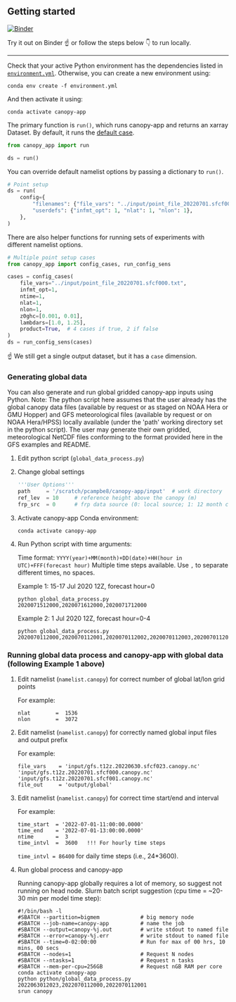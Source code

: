 ## Getting started

[![Binder](https://mybinder.org/badge_logo.svg)](https://mybinder.org/v2/gh/noaa-oar-arl/canopy-app/HEAD?labpath=python%2Fexamples.ipynb)

Try it out on Binder :point_up: or follow the steps below :point_down: to run locally.

---

Check that your active Python environment has the dependencies listed in [`environment.yml`](./environment.yml).
Otherwise, you can create a new environment using:

    conda env create -f environment.yml

And then activate it using:

    conda activate canopy-app

The primary function is `run()`, which runs canopy-app and returns an xarray Dataset.
By default, it runs the [default case](../input/namelist.canopy).
```python
from canopy_app import run

ds = run()
```

You can override default namelist options by passing a dictionary to `run()`.
```python
# Point setup
ds = run(
    config={
        "filenames": {"file_vars": "../input/point_file_20220701.sfcf000.txt"},
        "userdefs": {"infmt_opt": 1, "nlat": 1, "nlon": 1},
    },
)
```

There are also helper functions for running sets of experiments with different namelist options.
```python
# Multiple point setup cases
from canopy_app import config_cases, run_config_sens

cases = config_cases(
    file_vars="../input/point_file_20220701.sfcf000.txt",
    infmt_opt=1,
    ntime=1,
    nlat=1,
    nlon=1,
    z0ghc=[0.001, 0.01],
    lambdars=[1.0, 1.25],
    product=True,  # 4 cases if true, 2 if false
)
ds = run_config_sens(cases)
```
:point_up: We still get a single output dataset, but it has a `case` dimension.

### Generating global data

You can also generate and run global gridded canopy-app inputs using Python.  Note:  The python script here assumes that the user already has the global canopy data files (available by request or as staged on NOAA Hera or GMU Hopper) and GFS meteorological files (available by request or on NOAA Hera/HPSS) locally available (under the 'path' working directory set in the python script).  The user may generate their own gridded, meteorological NetCDF files conforming to the format provided here in the GFS examples and README.

1. Edit python script (`global_data_process.py`)

2. Change global settings

   ```python
   '''User Options'''
   path     = '/scratch/pcampbe8/canopy-app/input'  # work directory
   ref_lev  = 10     # reference height above the canopy (m)
   frp_src  = 0      # frp data source (0: local source; 1: 12 month climatology; 2: all ones when ifcanwaf=.FALSE.)
   ```

2. Activate canopy-app Conda environment:

   ```
   conda activate canopy-app
   ```

3. Run Python script with time arguments:

   Time format: `YYYY(year)+MM(month)+DD(date)+HH(hour in UTC)+FFF(forecast hour)` Multiple time steps available. Use `,` to separate different times, no spaces.

   Example 1: 15-17 Jul 2020 12Z, forecast hour=0

   ```
   python global_data_process.py 2020071512000,2020071612000,2020071712000
   ```

   Example 2: 1 Jul 2020 12Z, forecast hour=0-4

   ```
   python global_data_process.py 2020070112000,2020070112001,2020070112002,2020070112003,2020070112004
   ```
### Running global data process and canopy-app with global data (following Example 1 above)

1. Edit namelist (`namelist.canopy`) for correct number of global lat/lon grid points

   For example:
   ```
   nlat        =  1536
   nlon        =  3072
   ```

2. Edit namelist (`namelist.canopy`) for correctly named global input files and output prefix

   For example:
   ```
   file_vars    = 'input/gfs.t12z.20220630.sfcf023.canopy.nc' 'input/gfs.t12z.20220701.sfcf000.canopy.nc' 'input/gfs.t12z.20220701.sfcf001.canopy.nc'
   file_out     = 'output/global'
   ```

3. Edit namelist (`namelist.canopy`) for correct time start/end and interval

   For example:
   ```
   time_start  = '2022-07-01-11:00:00.0000'
   time_end    = '2022-07-01-13:00:00.0000'
   ntime       =  3
   time_intvl  =  3600   !!! For hourly time steps
   ```
   `time_intvl = 86400` for daily time steps (i.e., 24*3600).

5. Run global process and canopy-app

   Running canopy-app globally requires a lot of memory, so suggest not running on head node. Slurm batch script suggestion (cpu time = ~20-30 min per model time step):
   ```
   #!/bin/bash -l
   #SBATCH --partition=bigmem             # big memory node
   #SBATCH --job-name=canopy-app          # name the job
   #SBATCH --output=canopy-%j.out         # write stdout to named file
   #SBATCH --error=canopy-%j.err          # write stdout to named file
   #SBATCH --time=0-02:00:00              # Run for max of 00 hrs, 10 mins, 00 secs
   #SBATCH --nodes=1                      # Request N nodes
   #SBATCH --ntasks=1                     # Request n tasks
   #SBATCH --mem-per-cpu=256GB            # Request nGB RAM per core
   conda activate canopy-app
   python python/global_data_process.py 2022063012023,2022070112000,2022070112001
   srun canopy
   ```
